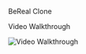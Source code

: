 
BeReal Clone



Video Walkthrough

<img src='http://i.imgur.com/link/to/your/gif/file.gif' title='Video Walkthrough' width='' alt='Video Walkthrough' />

